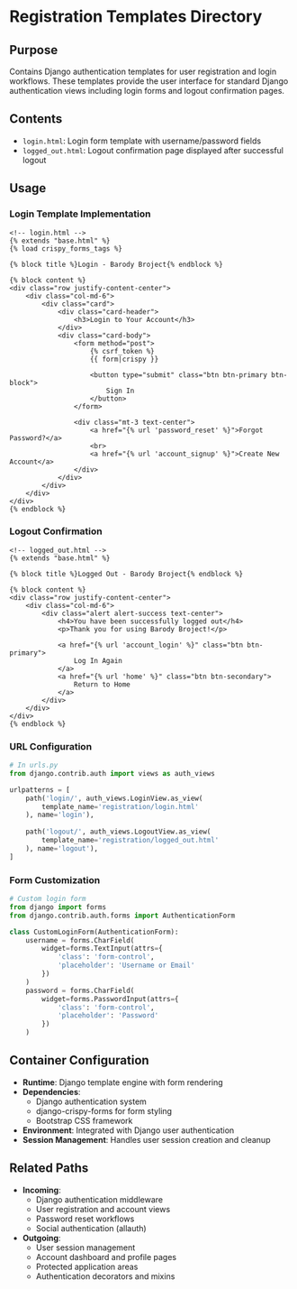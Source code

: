 
# Registration Templates Directory

## Purpose
Contains Django authentication templates for user registration and login workflows. These templates provide the user interface for standard Django authentication views including login forms and logout confirmation pages.

## Contents
- `login.html`: Login form template with username/password fields
- `logged_out.html`: Logout confirmation page displayed after successful logout

## Usage

### Login Template Implementation
```django
<!-- login.html -->
{% extends "base.html" %}
{% load crispy_forms_tags %}

{% block title %}Login - Barody Broject{% endblock %}

{% block content %}
<div class="row justify-content-center">
    <div class="col-md-6">
        <div class="card">
            <div class="card-header">
                <h3>Login to Your Account</h3>
            </div>
            <div class="card-body">
                <form method="post">
                    {% csrf_token %}
                    {{ form|crispy }}
                    
                    <button type="submit" class="btn btn-primary btn-block">
                        Sign In
                    </button>
                </form>
                
                <div class="mt-3 text-center">
                    <a href="{% url 'password_reset' %}">Forgot Password?</a>
                    <br>
                    <a href="{% url 'account_signup' %}">Create New Account</a>
                </div>
            </div>
        </div>
    </div>
</div>
{% endblock %}
```

### Logout Confirmation
```django
<!-- logged_out.html -->
{% extends "base.html" %}

{% block title %}Logged Out - Barody Broject{% endblock %}

{% block content %}
<div class="row justify-content-center">
    <div class="col-md-6">
        <div class="alert alert-success text-center">
            <h4>You have been successfully logged out</h4>
            <p>Thank you for using Barody Broject!</p>
            
            <a href="{% url 'account_login' %}" class="btn btn-primary">
                Log In Again
            </a>
            <a href="{% url 'home' %}" class="btn btn-secondary">
                Return to Home
            </a>
        </div>
    </div>
</div>
{% endblock %}
```

### URL Configuration
```python
# In urls.py
from django.contrib.auth import views as auth_views

urlpatterns = [
    path('login/', auth_views.LoginView.as_view(
        template_name='registration/login.html'
    ), name='login'),
    
    path('logout/', auth_views.LogoutView.as_view(
        template_name='registration/logged_out.html'
    ), name='logout'),
]
```

### Form Customization
```python
# Custom login form
from django import forms
from django.contrib.auth.forms import AuthenticationForm

class CustomLoginForm(AuthenticationForm):
    username = forms.CharField(
        widget=forms.TextInput(attrs={
            'class': 'form-control',
            'placeholder': 'Username or Email'
        })
    )
    password = forms.CharField(
        widget=forms.PasswordInput(attrs={
            'class': 'form-control',
            'placeholder': 'Password'
        })
    )
```

## Container Configuration
- **Runtime**: Django template engine with form rendering
- **Dependencies**: 
  - Django authentication system
  - django-crispy-forms for form styling
  - Bootstrap CSS framework
- **Environment**: Integrated with Django user authentication
- **Session Management**: Handles user session creation and cleanup

## Related Paths
- **Incoming**: 
  - Django authentication middleware
  - User registration and account views
  - Password reset workflows
  - Social authentication (allauth)
- **Outgoing**: 
  - User session management
  - Account dashboard and profile pages
  - Protected application areas
  - Authentication decorators and mixins
